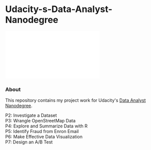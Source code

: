 # Udacity-s-Data-Analyst-Nanodegree


![Udacity Data Analyst Nanodegree certificate](certificate.pdf)

### About
This repository contains my project work for Udacity's [Data Analyst Nanodegree](https://www.udacity.com/course/data-analyst-nanodegree--nd002).

P2: Investigate a Dataset<br>
P3: Wrangle OpenStreetMap Data<br>
P4: Explore and Summarize Data with R<br>
P5: Identify Fraud from Enron Email<br>
P6: Make Effective Data Visualization <br>
P7: Design an A/B Test

